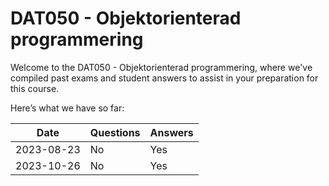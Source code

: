 # DAT050 - Objektorienterad programmering
Welcome to the DAT050 - Objektorienterad programmering, where we've compiled past exams and student answers to assist in your preparation for this course.

Here’s what we have so far:

|    Date    | Questions | Answers |
|------------|-----------|---------|
| 2023-08-23 | No        | Yes     |
| 2023-10-26 | No        | Yes     |
